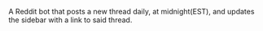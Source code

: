 A Reddit bot that posts a new thread daily, at midnight(EST), and updates the sidebar with a link to said thread.
